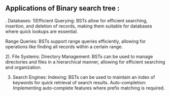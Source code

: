 Applications of Binary search tree :
-
. Databases:
1)Efficient Querying: BSTs allow for efficient searching, insertion, and deletion of records, making them suitable for databases where quick lookups are essential.

Range Queries: BSTs support range queries efficiently, allowing for operations like finding all records within a certain range.


2). File Systems:
Directory Management: BSTs can be used to manage directories and files in a hierarchical manner, allowing for efficient searching and organization.

3. Search Engines:
Indexing: BSTs can be used to maintain an index of keywords for quick retrieval of search results.
Auto-completion: Implementing auto-complete features where prefix matching is required.